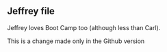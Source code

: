 ## Jeffrey file

Jeffrey loves Boot Camp too (although less than Carl).

This is a change made only in the Github version

